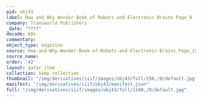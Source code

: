 ```yaml
---
pid: obj43
label: How and Why Wonder Book of Robots and Electronic Brains Page 9
company: Transworld Publishers
_date: "????"
decade: 60s
commentary: 
object_type: magazine
source: How-and-Why-Wonder-Book-of-Robots-and-Electronic-Brains_Page_15
source_name: 
order: '42'
layout: qatar_item
collection: temp_collection
thumbnail: "/img/derivatives/iiif/images/obj43/full/250,/0/default.jpg"
manifest: "/img/derivatives/iiif/obj43/manifest.json"
full: "/img/derivatives/iiif/images/obj43/full/1140,/0/default.jpg"
---
```

